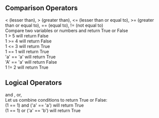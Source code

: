 ## Comparison Operators

< (lesser than), > (greater than), <= (lesser than or equal to), >= (greater than or equal to), == (equal to), != (not equal to) <br/>
Compare two variables or numbers and return True or False <br/>
1 > 5 will return False <br/>
1 >= 4 will return False <br/>
1 <= 3 will return True <br/>
1 == 1 will return True <br/>
'a' == 'a' will return True <br/>
'A' == 'a' will return False <br/>
1 != 2 will return True <br/>

## Logical Operators
and , or,  <br/>
Let us combine conditions to return True or False: <br/>
(1 == 1) and ('a' == 'a') will return True <br/>
(1 == 1) or ('a' == 'b') will return True <br/>
